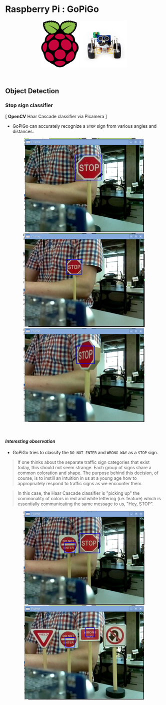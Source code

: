 
# Raspberry Pi : GoPiGo

<p align="center">
  <img src="/img/raspberry-pi-logo.png" height="150"/>
  <img src="/img/GoPiGo.jpg" height="150">
</p>


<br>


## Object Detection  
### Stop sign classifier
[  **OpenCV** Haar Cascade classifier via Picamera  ]

* GoPiGo can accurately recognize a `STOP` sign from various angles and distances.

<p align="center">
  <img src="/raspberryPi-GoPiGo/img/STOP-near.png" height="300">
  <img src="/raspberryPi-GoPiGo/img/STOP-far.png" height="300">
  <img src="/raspberryPi-GoPiGo/img/STOP-sideview.png" height="300">
</p>

<br>

#### _Interesting observation_

* GoPiGo tries to classify the `DO NOT ENTER` and `WRONG WAY` as a `STOP` sign.

>If one thinks about the separate traffic sign categories that exist today, this should not seem strange. Each group of signs share a common coloration and shape. The purpose behind this decision, of course, is to instill an intuition in us at a young age how to appropriately respond to traffic signs as we encounter them.

>In this case, the Haar Cascade classifier is "picking up" the commonality of colors in red and white lettering (i.e. feature) which is essentially communicating the same message to us, "Hey, STOP".   

<p align="center">
  <img src="/raspberryPi-GoPiGo/img/STOP-DoNotEnter.png" height="300">
  <img src="/raspberryPi-GoPiGo/img/DoNotEnter-WrongWay.png" height="300">
</p>
